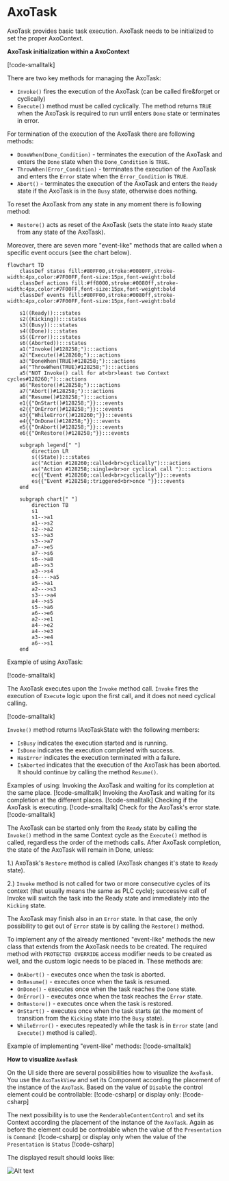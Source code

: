 # AxoTask

AxoTask provides basic task execution. AxoTask needs to be initialized to set the proper AxoContext.

**AxoTask initialization within a AxoContext**

[!code-smalltalk[](../../../src/integrations/ctrl/src/Examples/AXOpen.AxoTask/AxoTaskDocuExample.st?range=4-16,60)]

There are two key methods for managing the AxoTask:

- `Invoke()` fires the execution of the AxoTask (can be called fire&forget or cyclically)
- `Execute()` method must be called cyclically. The method returns `TRUE` when the AxoTask is required to run until enters `Done` state or terminates in error.

For termination of the execution of the AxoTask there are following methods:
- `DoneWhen(Done_Condition)` - terminates the execution of the AxoTask and enters the `Done` state when the `Done_Condition` is `TRUE`.
- `ThrowWhen(Error_Condition)` - terminates the execution of the AxoTask and enters the `Error` state when the `Error_Condition` is `TRUE`.
- `Abort()` - terminates the execution of the AxoTask and enters the `Ready` state if the AxoTask is in the `Busy` state, otherwise does nothing.

To reset the AxoTask from any state in any moment there is following method:
- `Restore()` acts as reset of the AxoTask (sets the state into `Ready` state from any state of the AxoTask).

Moreover, there are seven more "event-like" methods that are called when a specific event occurs (see the chart below). 

```mermaid
flowchart TD
    classDef states fill:#80FF00,stroke:#0080FF,stroke-width:4px,color:#7F00FF,font-size:15px,font-weight:bold                                                      
    classDef actions fill:#ff8000,stroke:#0080ff,stroke-width:4px,color:#7F00FF,font-size:15px,font-weight:bold                                                      
    classDef events fill:#80FF00,stroke:#0080ff,stroke-width:4px,color:#7F00FF,font-size:15px,font-weight:bold                                                      

    s1((Ready)):::states
    s2((Kicking)):::states
    s3((Busy)):::states
    s4((Done)):::states
    s5((Error)):::states
    s6((Aborted)):::states
    a1("Invoke()#128258;"):::actions
    a2("Execute()#128260;"):::actions
    a3("DoneWhen(TRUE)#128258;"):::actions
    a4("ThrowWhen(TRUE)#128258;"):::actions
    a5("NOT Invoke() call for at<br>least two Context cycles#128260;"):::actions
    a6("Restore()#128258;"):::actions
    a7("Abort()#128258;"):::actions
    a8("Resume()#128258;"):::actions
    e1{{"OnStart()#128258;"}}:::events
    e2{{"OnError()#128258;"}}:::events
    e3{{"WhileError()#128260;"}}:::events
    e4{{"OnDone()#128258;"}}:::events
    e5{{"OnAbort()#128258;"}}:::events
    e6{{"OnRestore()#128258;"}}:::events
    
    subgraph legend[" "]
        direction LR
        s((State)):::states
        ac("Action #128260;:called<br>cyclically"):::actions
        as("Action #128258;:single<br>or cyclical call "):::actions
        ec{{"Event #128260;:called<br>cyclically"}}:::events
        es{{"Event #128258;:triggered<br>once "}}:::events
    end
    
    subgraph chart[" "]
        direction TB
        s1
        s1-->a1
        a1-->s2
        s2-->a2
        s3-->a3
        s3-->a7
        a7-->e5
        a7-->s6
        s6-->a8
        a8-->s3
        a3-->s4
        s4---->a5
        a5-->a1
        a2--->s3
        s3--->a4
        a4-->s5
        s5-->a6
        a6-->e6
        a2-->e1
        a4-->e2
        a4-->e3
        a3-->e4
        a6-->s1
    end
```

Example of using AxoTask:

[!code-smalltalk[](../../../src/integrations/ctrl/src/Examples/AXOpen.AxoTask/AxoTaskDocuExample.st?range=4-27,60)]

The AxoTask executes upon the `Invoke` method call. `Invoke` fires the execution of `Execute` logic upon the first call, and it does not need cyclical calling.

[!code-smalltalk[](../../../src/integrations/ctrl/src/Examples/AXOpen.AxoTask/AxoTaskDocuExample.st?name=AxoTaskInvoke)]

`Invoke()` method returns IAxoTaskState with the following members:

 - `IsBusy` indicates the execution started and is running.
 - `IsDone` indicates the execution completed with success.
 - `HasError` indicates the execution terminated with a failure.
 - `IsAborted` indicates that the execution of the AxoTask has been aborted. It should continue by calling the method `Resume()`.

Examples of using:
Invoking the AxoTask and waiting for its completion at the same place.
[!code-smalltalk[](../../../src/integrations/ctrl/src/Examples/AXOpen.AxoTask/AxoTaskDocuExample.st?name=AxoTaskInvokeDone)]
Invoking the AxoTask and waiting for its completion at the different places.
[!code-smalltalk[](../../../src/integrations/ctrl/src/Examples/AXOpen.AxoTask/AxoTaskDocuExample.st?name=AxoTaskInvokeDoneSeparatelly)]
Checking if the AxoTask is executing.
[!code-smalltalk[](../../../src/integrations/ctrl/src/Examples/AXOpen.AxoTask/AxoTaskDocuExample.st?name=AxoTaskRunning)]
Check for the AxoTask's error state. 
[!code-smalltalk[](../../../src/integrations/ctrl/src/Examples/AXOpen.AxoTask/AxoTaskDocuExample.st?name=AxoTaskError)]

The AxoTask can be started only from the `Ready` state by calling the `Invoke()` method in the same Context cycle as the `Execute()` method is called, regardless the order of the methods calls. After AxoTask completion, the state of the AxoTask will remain in Done, unless:

1.) AxoTask's `Restore` method is called (AxoTask changes it's state to `Ready` state).

2.) `Invoke` method is not called for two or more consecutive cycles of its context (that usually means the same as PLC cycle); successive call of Invoke will switch the task into the Ready state and immediately into the `Kicking` state.


The AxoTask may finish also in an `Error` state. In that case, the only possibility to get out of `Error` state is by calling the `Restore()` method.

To implement any of the already mentioned "event-like" methods the new class that extends from the AxoTask needs to be created. The required method with `PROTECTED OVERRIDE` access modifier needs to be created as well, and the custom logic needs to be placed in.
These methods are:
- `OnAbort()` - executes once when the task is aborted.
- `OnResume()` - executes once when the task is resumed.
- `OnDone()` - executes once when the task reaches the `Done` state.
- `OnError()` - executes once when the task reaches the `Error` state.
- `OnRestore()` - executes once when the task is restored.
- `OnStart()` - executes once when the task starts (at the moment of transition from the `Kicking` state into the `Busy` state).
- `WhileError()` - executes repeatedly while the task is in `Error` state (and `Execute()` method is called).

Example of implementing "event-like" methods:
[!code-smalltalk[](../../../src/integrations/ctrl/src/Examples/AXOpen.AxoTask/AxoTaskDocuExample.st?name=AxoTaskEventLikeMethods)]

**How to visualize `AxoTask`**

On the UI side there are several possibilities how to visualize the `AxoTask`.
You use the `AxoTaskView` and set its Component according the placement of the instance of the `AxoTask`.
Based on the value of `Disable` the control element could be controllable:
[!code-csharp[](../../../src/integrations/src/AXOpen.Integrations.Blazor/Pages/DocuExamples/AxoTaskDocu.razor?name=AxoTaskViewControlable)]
or display only:
[!code-csharp[](../../../src/integrations/src/AXOpen.Integrations.Blazor/Pages/DocuExamples/AxoTaskDocu.razor?name=AxoTaskViewDisplayOnly)]

The next possibility is to use the `RenderableContentControl` and set its Context according the placement of the instance of the `AxoTask`.
Again as before the element could be controlable when the value of the `Presentation` is `Command`:
[!code-csharp[](../../../src/integrations/src/AXOpen.Integrations.Blazor/Pages/DocuExamples/AxoTaskDocu.razor?name=RenderableContentControlCommand)]
or display only when the value of the `Presentation` is `Status`
[!code-csharp[](../../../src/integrations/src/AXOpen.Integrations.Blazor/Pages/DocuExamples/AxoTaskDocu.razor?name=RenderableContentControlStatus)]

The displayed result should looks like:

![Alt text](~/images/AxoTaskExampleVisu.gif)
